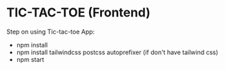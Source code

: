 <h1> TIC-TAC-TOE (Frontend) </h1>

Step on using Tic-tac-toe App:

- npm install
- npm install tailwindcss postcss autoprefixer (if don't have tailwind css)
- npm start
